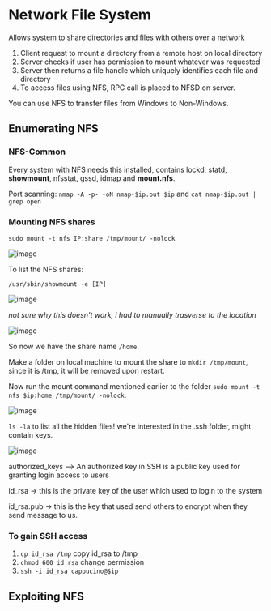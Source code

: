 # Network File System

Allows system to share directories and files with others over a network

1. Client request to mount a directory from a remote host on local directory
2. Server checks if user has permission to mount whatever was requested
3. Server then returns a file handle which uniquely identifies each file and directory
4. To access files using NFS, RPC call is placed to NFSD on server.

You can use NFS to transfer files from Windows to Non-Windows.

## Enumerating NFS

### NFS-Common

Every system with NFS needs this installed, contains lockd, statd, **showmount**, nfsstat, gssd, idmap and **mount.nfs**.

Port scanning: 
``nmap -A -p- -oN nmap-$ip.out $ip`` and ``cat nmap-$ip.out | grep open``

### Mounting NFS shares

``sudo mount -t nfs IP:share /tmp/mount/ -nolock``

![image](https://user-images.githubusercontent.com/80155116/111902307-d3a36280-8aa1-11eb-82f9-e9b9d4446c77.png)

To list the NFS shares:

``/usr/sbin/showmount -e [IP]``

![image](https://user-images.githubusercontent.com/80155116/111902720-a788e100-8aa3-11eb-813d-2cf85294b561.png)

*not sure why this doesn't work, i had to manually trasverse to the location*

![image](https://user-images.githubusercontent.com/80155116/111902742-bb344780-8aa3-11eb-9e7d-249fd1f9fec1.png)

So now we have the share name ``/home``.

Make a folder on local machine to mount the share to ``mkdir /tmp/mount``, since it is /tmp, it will be removed upon restart.

Now run the mount command mentioned earlier to the folder ``sudo mount -t nfs $ip:home /tmp/mount/ -nolock``.

![image](https://user-images.githubusercontent.com/80155116/111902863-50cfd700-8aa4-11eb-911f-f58f82317d03.png)

``ls -la`` to list all the hidden files! we're interested in the .ssh folder, might contain keys.

![image](https://user-images.githubusercontent.com/80155116/111903015-fd11bd80-8aa4-11eb-8624-81a4b8ca6bb9.png)

authorized_keys —> An authorized key in SSH is a public key used for granting login access to users

id_rsa → this is the private key of the user which used to login to the system

id_rsa.pub → this is the key that used send others to encrypt when they send message to us.

### To gain SSH access

1. ``cp id_rsa /tmp`` copy id_rsa to /tmp
2. ``chmod 600 id_rsa`` change permission
3. ``ssh -i id_rsa cappucino@$ip``

## Exploiting NFS

